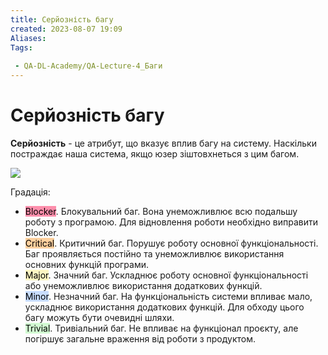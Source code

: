 ```yaml
---
title: Серйозність багу
created: 2023-08-07 19:09
Aliases:
Tags: 
 
 - QA-DL-Academy/QA-Lecture-4_Баги
---
```


# Серйозність багу

**Серйозність** - це атрибут, що вказує вплив багу на систему. Наскільки постраждає наша система, якщо юзер зіштовхнеться з цим багом.

![](https://lh5.googleusercontent.com/aTms62leTw8K3Qp15lyWsBYD6pKQo3uzpe3kMXegY4eAUVCDOtK9jRvfe1nedpisBEWH8Z1VJxWT5RURh-F3gVDAcVMAl1R8TwSqkf18nw-muIwblIQZZZSPivyMYd7pxYH2EmtQH2SQ3S9t2hzieM8)


Градація:

* <mark style="background: #FF5582A6;">Blocker</mark>. Блокувальний баг. Вона унеможливлює всю подальшу роботу з програмою. Для відновлення роботи необхідно виправити Blocker.
* <mark style="background: #FFB86CA6;">Critical</mark>. Критичний баг. Порушує роботу основної функціональності. Баг проявляється постійно та унеможливлює використання основних функцій програми.
* <mark style="background: #FFF3A3A6;">Major</mark>. Значний баг. Ускладнює роботу основної функціональності або унеможливлює використання додаткових функцій.
* <mark style="background: #ADCCFFA6;">Minor</mark>. Незначний баг. На функціональність системи впливає мало, ускладнює використання додаткових функцій. Для обходу цього багу можуть бути очевидні шляхи.
* <mark style="background: #BBFABBA6;">Trivial</mark>. Тривіальний баг. Не впливає на функціонал проєкту, але погіршує загальне враження від роботи з продуктом.